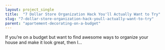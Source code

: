 ```yaml
---
layout: project_single
title:  "7 Dollar Store Organization Hack You'll Actually Want to Try"
slug: "7-dollar-store-organization-hack-youll-actually-want-to-try"
parent: "apartement-decorating-on-a-budget"
---
```

If you’re on a budget but want to find awesome ways to organize your house and make it look great, then I…
